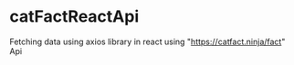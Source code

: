 # catFactReactApi
Fetching data using axios library in react using "https://catfact.ninja/fact" Api
